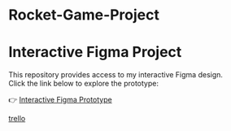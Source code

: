 # Rocket-Game-Project

# Interactive Figma Project

This repository provides access to my interactive Figma design.  
Click the link below to explore the prototype:  

👉 [Interactive Figma Prototype](https://www.figma.com/proto/p54x0R20sJOwmAk29Riklo/Figma-basics?node-id=602-10&t=igBYHjsieIFyYVR4-1)  

[trello](https://trello.com/invite/b/67596563e7e06480a2f62595/ATTI8abed3ce03f2b942ccd8b17c1b27bd5797BE88E3/project)
